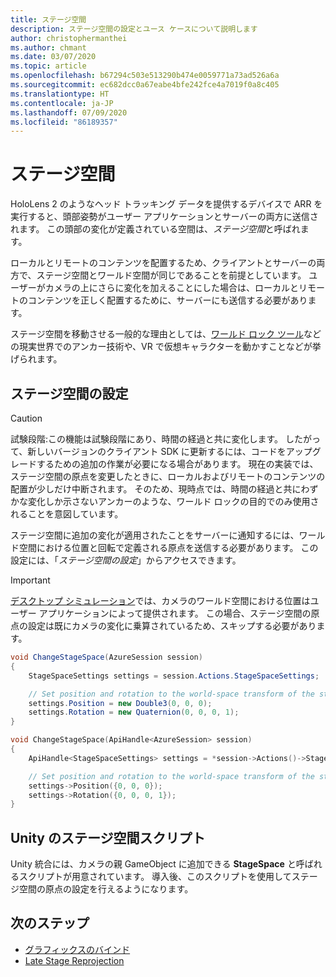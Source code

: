 ```yaml
---
title: ステージ空間
description: ステージ空間の設定とユース ケースについて説明します
author: christophermanthei
ms.author: chmant
ms.date: 03/07/2020
ms.topic: article
ms.openlocfilehash: b67294c503e513290b474e0059771a73ad526a6a
ms.sourcegitcommit: ec682dcc0a67eabe4bfe242fce4a7019f0a8c405
ms.translationtype: HT
ms.contentlocale: ja-JP
ms.lasthandoff: 07/09/2020
ms.locfileid: "86189357"
---
```

# <a name="stage-space"></a>ステージ空間

HoloLens 2 のようなヘッド トラッキング データを提供するデバイスで ARR を実行すると、頭部姿勢がユーザー アプリケーションとサーバーの両方に送信されます。 この頭部の変化が定義されている空間は、*ステージ空間*と呼ばれます。

ローカルとリモートのコンテンツを配置するため、クライアントとサーバーの両方で、ステージ空間とワールド空間が同じであることを前提としています。 ユーザーがカメラの上にさらに変化を加えることにした場合は、ローカルとリモートのコンテンツを正しく配置するために、サーバーにも送信する必要があります。

ステージ空間を移動させる一般的な理由としては、[ワールド ロック ツール](https://microsoft.github.io/MixedReality-WorldLockingTools-Unity/README.html)などの現実世界でのアンカー技術や、VR で仮想キャラクターを動かすことなどが挙げられます。

## <a name="stage-space-settings"></a>ステージ空間の設定

> [!CAUTION]
> 試験段階:この機能は試験段階にあり、時間の経過と共に変化します。 したがって、新しいバージョンのクライアント SDK に更新するには、コードをアップグレードするための追加の作業が必要になる場合があります。 現在の実装では、ステージ空間の原点を変更したときに、ローカルおよびリモートのコンテンツの配置が少しだけ中断されます。
そのため、現時点では、時間の経過と共にわずかな変化しか示さないアンカーのような、ワールド ロックの目的でのみ使用されることを意図しています。

ステージ空間に追加の変化が適用されたことをサーバーに通知するには、ワールド空間における位置と回転で定義される原点を送信する必要があります。 この設定には、「*ステージ空間の設定*」からアクセスできます。

> [!IMPORTANT]
> [デスクトップ シミュレーション](../../concepts/graphics-bindings.md)では、カメラのワールド空間における位置はユーザー アプリケーションによって提供されます。 この場合、ステージ空間の原点の設定は既にカメラの変化に乗算されているため、スキップする必要があります。

```cs
void ChangeStageSpace(AzureSession session)
{
    StageSpaceSettings settings = session.Actions.StageSpaceSettings;

    // Set position and rotation to the world-space transform of the stage space.
    settings.Position = new Double3(0, 0, 0);
    settings.Rotation = new Quaternion(0, 0, 0, 1);
}
```

```cpp
void ChangeStageSpace(ApiHandle<AzureSession> session)
{
    ApiHandle<StageSpaceSettings> settings = *session->Actions()->StageSpaceSettings();

    // Set position and rotation to the world-space transform of the stage space.
    settings->Position({0, 0, 0});
    settings->Rotation({0, 0, 0, 1});
}
```

## <a name="unity-stage-space-script"></a>Unity のステージ空間スクリプト

Unity 統合には、カメラの親 GameObject に追加できる **StageSpace** と呼ばれるスクリプトが用意されています。 導入後、このスクリプトを使用してステージ空間の原点の設定を行えるようになります。

## <a name="next-steps"></a>次のステップ

* [グラフィックスのバインド](../../concepts/graphics-bindings.md)
* [Late Stage Reprojection](late-stage-reprojection.md)
